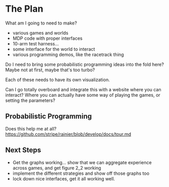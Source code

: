 # The Plan

What am I going to need to make?

- various games and worlds
- MDP code with proper interfaces
- 10-arm test harness...
- some interface for the world to interact
- various programming demos, like the racetrack thing

Do I need to bring some probabilistic programming ideas into the fold here? Maybe not at first, maybe that's too turbo?

Each of these needs to have its own visualization.

Can I go totally overboard and integrate this with a website where you can interact? Where you can actually have some way of playing the games, or setting the parameters?


## Probabilistic Programming

Does this help me at all? https://github.com/stripe/rainier/blob/develop/docs/tour.md

## Next Steps

- Get the graphs working... show that we can aggregate experience
across games, and get figure 2_2 working
- implement the different strategies and show off those graphs too
- lock down nice interfaces, get it all working well.
